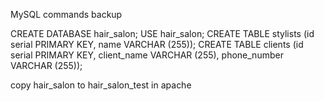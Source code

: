 MySQL commands backup

CREATE DATABASE hair_salon;
USE hair_salon;
CREATE TABLE stylists (id serial PRIMARY KEY, name VARCHAR (255));
CREATE TABLE clients (id serial PRIMARY KEY, client_name VARCHAR (255), phone_number VARCHAR (255));

copy hair_salon to hair_salon_test in apache

